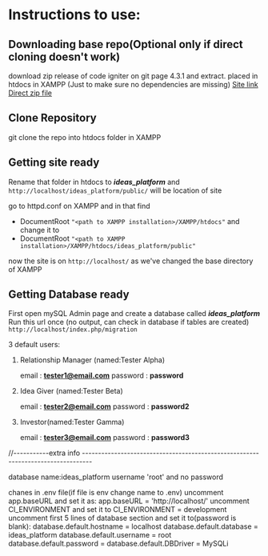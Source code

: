 # Instructions to use:

## Downloading base repo(Optional only if direct cloning doesn't work)

download zip release of code igniter on git page 4.3.1 and extract.
placed in htdocs in XAMPP (Just to make sure no dependencies are missing)
[Site link](https://github.com/codeigniter4/framework/releases/tag/v4.3.1)
[Direct zip file](https://github.com/codeigniter4/framework/archive/refs/tags/v4.3.1.zip)

## Clone Repository

git clone the repo into htdocs folder in XAMPP

## Getting site ready

Rename that folder in htdocs to _**ideas_platform**_ and `http://localhost/ideas_platform/public/` will be location of site

go to httpd.conf on XAMPP and in that find

- DocumentRoot `"<path to XAMPP installation>/XAMPP/htdocs"`
  and change it to
- DocumentRoot `"<path to XAMPP installation>/XAMPP/htdocs/ideas_platform/public"`

now the site is on `http://localhost/` as we've changed the base directory of XAMPP

## Getting Database ready
First open mySQL Admin page and create a database called _**ideas_platform**_
Run this url once (no output, can check in database if tables are created)
`http://localhost/index.php/migration`

3 default users:

1.  Relationship Manager (named:Tester Alpha)

    email : **tester1@email.com**
    password : **password**

2.  Idea Giver (named:Tester Beta)

    email : **tester2@email.com**
    password : **password2**

3.  Investor(named:Tester Gamma)

    email : **tester3@email.com**
    password : **password3**

//-----------extra info ---------------------------------------------------------------------------------

database name:ideas_platform
username 'root' and no password

chanes in .env file(if file is env change name to .env)
uncomment app.baseURL and set it as:
app.baseURL = 'http://localhost/'
uncomment CI_ENVIRONMENT and set it to
CI_ENVIRONMENT = development
uncomment first 5 lines of database section and set it to(password is blank):
database.default.hostname = localhost
database.default.database = ideas_platform
database.default.username = root
database.default.password =
database.default.DBDriver = MySQLi
